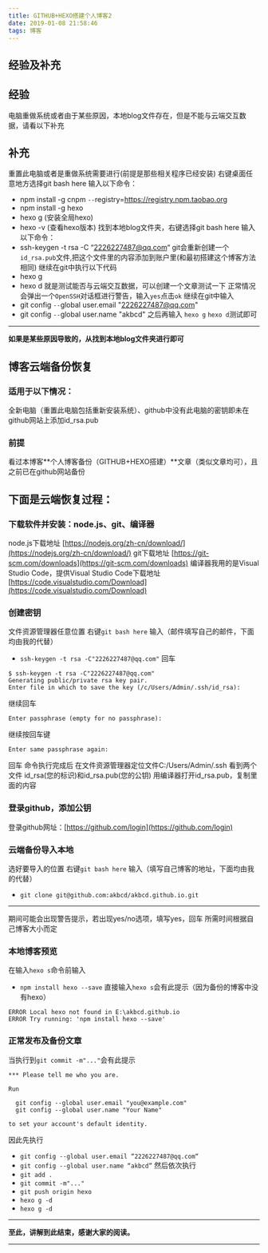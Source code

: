```yaml
---
title: GITHUB+HEXO搭建个人博客2
date: 2019-01-08 21:58:46
tags: 博客
---
```

## 经验及补充
<!--more-->
## 经验
电脑重做系统或者由于某些原因，本地blog文件存在，但是不能与云端交互数据，请看以下补充
## 补充
重置此电脑或者是重做系统需要进行(前提是那些相关程序已经安装)
右键桌面任意地方选择git bash here 输入以下命令：
- npm install -g cnpm `--`registry=https://registry.npm.taobao.org
- npm install -g hexo
- hexo g (安装全局hexo)
- hexo -v (查看hexo版本)
找到本地blog文件夹，右键选择git bash here 输入以下命令：
- ssh-keygen -t rsa -C “2226227487@qq.com“
git会重新创建一个`id_rsa.pub`文件,把这个文件里的内容添加到账户里(和最初搭建这个博客方法相同)
继续在git中执行以下代码
- hexo g
- hexo d
就是测试能否与云端交互数据，可以创建一个文章测试一下
正常情况会弹出一个`OpenSSH`对话框进行警告，输入`yes`点击`ok`
继续在git中输入
- git config `--`global user.email "2226227487@qq.com"
- git config `--`global user.name "akbcd"
之后再输入
`hexo g` `hexo d`测试即可
***
**如果是某些原因导致的，从找到本地blog文件夹进行即可**
## 博客云端备份恢复
### 适用于以下情况：
全新电脑（重置此电脑包括重新安装系统）、github中没有此电脑的密钥即未在github网站上添加id_rsa.pub
### 前提
看过本博客**个人博客备份（GITHUB+HEXO搭建）**文章（类似文章均可），且之前已在github网站备份
## 下面是云端恢复过程：
### 下载软件并安装：node.js、git、编译器
node.js下载地址
[https://nodejs.org/zh-cn/download/](https://nodejs.org/zh-cn/download/)
git下载地址
[https://git-scm.com/downloads](https://git-scm.com/downloads)
编译器我用的是Visual Studio Code，提供Visual Studio Code下载地址
[https://code.visualstudio.com/Download](https://code.visualstudio.com/Download)
### 创建密钥
文件资源管理器任意位置
右键`git bash here`
输入（邮件填写自己的邮件，下面均由我的代替）
- `ssh-keygen -t rsa -C"2226227487@qq.com"`
回车
```
$ ssh-keygen -t rsa -C"2226227487@qq.com"
Generating public/private rsa key pair.
Enter file in which to save the key (/c/Users/Admin/.ssh/id_rsa):
```
继续回车
```
Enter passphrase (empty for no passphrase):
```
继续按回车键
```
Enter same passphrase again:
```
回车
命令执行完成后
在文件资源管理器定位文件C:/Users/Admin/.ssh
看到两个文件
id_rsa(您的标识)和id_rsa.pub(您的公钥)
用编译器打开id_rsa.pub，复制里面的内容
### 登录github，添加公钥
登录github网址：[https://github.com/login](https://github.com/login)
### 云端备份导入本地
选好要导入的位置
右键`git bash here`
输入（填写自己博客的地址，下面均由我的代替）
- `git clone git@github.com:akbcd/akbcd.github.io.git`
***
期间可能会出现警告提示，若出现yes/no选项，填写yes，回车
所需时间根据自己博客大小而定
### 本地博客预览
在输入`hexo s`命令前输入
- `npm install hexo --save`
直接输入`hexo s`会有此提示（因为备份的博客中没有hexo）
```$ hexo s
ERROR Local hexo not found in E:\akbcd.github.io
ERROR Try running: 'npm install hexo --save'
```
### 正常发布及备份文章
当执行到`git commit -m"..."`会有此提示
```
*** Please tell me who you are.

Run

  git config --global user.email "you@example.com"
  git config --global user.name "Your Name"

to set your account's default identity.
```
因此先执行
- `git config --global user.email “2226227487@qq.com“`
- `git config --global user.name “akbcd”`
然后依次执行
- `git add .`
- `git commit -m"..."`
- `git push origin hexo` 
- `hexo g -d`
- `hexo g -d`
***
**至此，讲解到此结束，感谢大家的阅读。**
***